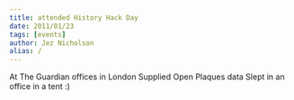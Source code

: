 ```yaml
---
title: attended History Hack Day
date: 2011/01/23
tags: [events]
author: Jez Nicholson
alias: /
---
```

At The Guardian offices in London
Supplied Open Plaques data
Slept in an office in a tent :)